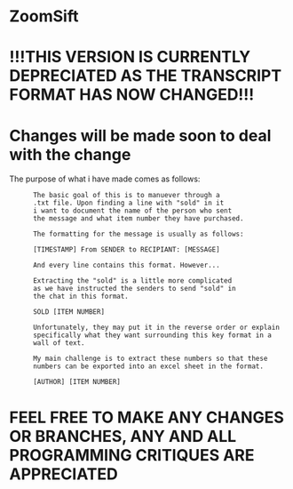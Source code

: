# ZoomSift

# !!!THIS VERSION IS CURRENTLY DEPRECIATED AS THE TRANSCRIPT FORMAT HAS NOW CHANGED!!!
# Changes will be made soon to deal with the change

The purpose of what i have made comes as follows:

          The basic goal of this is to manuever through a
          .txt file. Upon finding a line with "sold" in it
          i want to document the name of the person who sent
          the message and what item number they have purchased.
          
          The formatting for the message is usually as follows:
          
          [TIMESTAMP] From SENDER to RECIPIANT: [MESSAGE]
         
          And every line contains this format. However...
          
          Extracting the "sold" is a little more complicated
          as we have instructed the senders to send "sold" in
          the chat in this format.
          
          SOLD [ITEM NUMBER]
          
          Unfortunately, they may put it in the reverse order or explain 
          specifically what they want surrounding this key format in a
          wall of text.
          
          My main challenge is to extract these numbers so that these
          numbers can be exported into an excel sheet in the format.
          
          [AUTHOR] [ITEM NUMBER]
          
  # FEEL FREE TO MAKE ANY CHANGES OR BRANCHES, ANY AND ALL PROGRAMMING CRITIQUES ARE APPRECIATED
          
